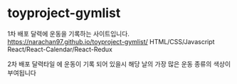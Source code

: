 # toyproject-gymlist
1차 배포 달력에 운동을 기록하는 사이트입니다.
https://narachan97.github.io/toyproject-gymlist/
HTML/CSS/Javascript
React/React-Calendar/React-Redux

2차 배포 달력타일 에 운동이 기록 되어 있을시 해당 날의 가장 많은 운동 종류의 색상이 부여됩니다
